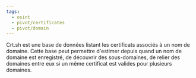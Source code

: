```yaml
---
tags:
  - osint
  - pivot/certificates
  - pivot/domain
---
```

Crt.sh est une base de données listant les certificats associés à un nom de domaine. Cette base peut permettre d'estimer depuis quand un nom de domaine est enregistré, de découvrir des sous-domaines, de relier des domaines entre eux si un même certificat est valides pour plusieurs domaines. 
